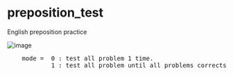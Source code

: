 # preposition_test
English preposition practice

![image](https://user-images.githubusercontent.com/80030558/176330582-04d316b3-cce6-4538-b143-4b4abe18c43a.png)

<pre>
    mode =  0 : test all problem 1 time.
            1 : test all problem until all problems corrects.

